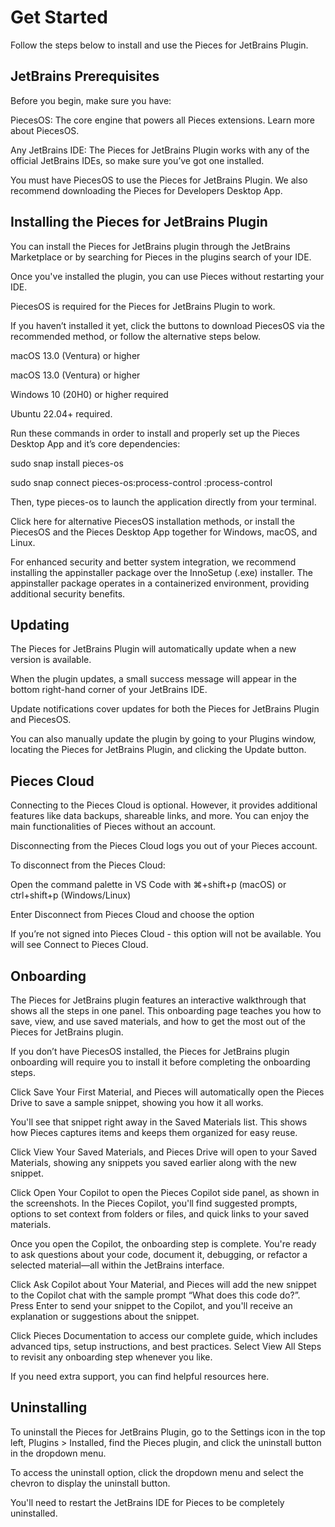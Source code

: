# Get Started

Follow the steps below to install and use the Pieces for JetBrains Plugin.

## JetBrains Prerequisites

Before you begin, make sure you have:

PiecesOS: The core engine that powers all Pieces extensions. Learn more about PiecesOS.

Any JetBrains IDE: The Pieces for JetBrains Plugin works with any of the official JetBrains IDEs, so make sure you’ve got one installed.

You must have PiecesOS to use the Pieces for JetBrains Plugin. We also recommend downloading the Pieces for Developers Desktop App.

## Installing the Pieces for JetBrains Plugin

You can install the Pieces for JetBrains plugin through the JetBrains Marketplace or by searching for Pieces in the plugins search of your IDE.



Once you've installed the plugin, you can use Pieces without restarting your IDE.

PiecesOS is required for the Pieces for JetBrains Plugin to work.

If you haven’t installed it yet, click the buttons to download PiecesOS via the recommended method, or follow the alternative steps below.

macOS 13.0 (Ventura) or higher

macOS 13.0 (Ventura) or higher

Windows 10 (20H0) or higher required

Ubuntu 22.04+ required.

Run these commands in order to install and properly set up the Pieces Desktop App and it’s core dependencies:

sudo snap install pieces-os

sudo snap connect pieces-os:process-control :process-control

Then, type pieces-os to launch the application directly from your terminal.

Click here for alternative PiecesOS installation methods, or install the PiecesOS and the Pieces Desktop App together for Windows, macOS, and Linux.

For enhanced security and better system integration, we recommend installing the appinstaller package over the InnoSetup (.exe) installer. The appinstaller package operates in a containerized environment, providing additional security benefits.

## Updating

The Pieces for JetBrains Plugin will automatically update when a new version is available.

When the plugin updates, a small success message will appear in the bottom right-hand corner of your JetBrains IDE.

Update notifications cover updates for both the Pieces for JetBrains Plugin and PiecesOS.

You can also manually update the plugin by going to your Plugins window, locating the Pieces for JetBrains Plugin, and clicking the Update button.

## Pieces Cloud

Connecting to the Pieces Cloud is optional. However, it provides additional features like data backups, shareable links, and more. You can enjoy the main functionalities of Pieces without an account.

Disconnecting from the Pieces Cloud logs you out of your Pieces account.

To disconnect from the Pieces Cloud:

Open the command palette in VS Code with ⌘+shift+p (macOS) or ctrl+shift+p (Windows/Linux)

Enter Disconnect from Pieces Cloud and choose the option

If you’re not signed into Pieces Cloud - this option will not be available. You will see Connect to Pieces Cloud.



## Onboarding

The Pieces for JetBrains plugin features an interactive walkthrough that shows all the steps in one panel. This onboarding page teaches you how to save, view, and use saved materials, and how to get the most out of the Pieces for JetBrains plugin.

If you don’t have PiecesOS installed, the Pieces for JetBrains plugin onboarding will require you to install it before completing the onboarding steps.

Click Save Your First Material, and Pieces will automatically open the Pieces Drive to save a sample snippet, showing you how it all works.

You'll see that snippet right away in the Saved Materials list. This shows how Pieces captures items and keeps them organized for easy reuse.



Click View Your Saved Materials, and Pieces Drive will open to your Saved Materials, showing any snippets you saved earlier along with the new snippet.

Click Open Your Copilot to open the Pieces Copilot side panel, as shown in the screenshots. In the Pieces Copilot, you'll find suggested prompts, options to set context from folders or files, and quick links to your saved materials.

Once you open the Copilot, the onboarding step is complete. You're ready to ask questions about your code, document it, debugging, or refactor a selected material—all within the JetBrains interface.

Click Ask Copilot about Your Material, and Pieces will add the new snippet to the Copilot chat with the sample prompt “What does this code do?”. Press Enter to send your snippet to the Copilot, and you'll receive an explanation or suggestions about the snippet.



Click Pieces Documentation to access our complete guide, which includes advanced tips, setup instructions, and best practices. Select View All Steps to revisit any onboarding step whenever you like.



If you need extra support, you can find helpful resources here.

## Uninstalling

To uninstall the Pieces for JetBrains Plugin, go to the Settings icon in the top left, Plugins > Installed, find the Pieces plugin, and click the uninstall button in the dropdown menu.

To access the uninstall option, click the dropdown menu and select the chevron to display the uninstall button.

You'll need to restart the JetBrains IDE for Pieces to be completely uninstalled.

